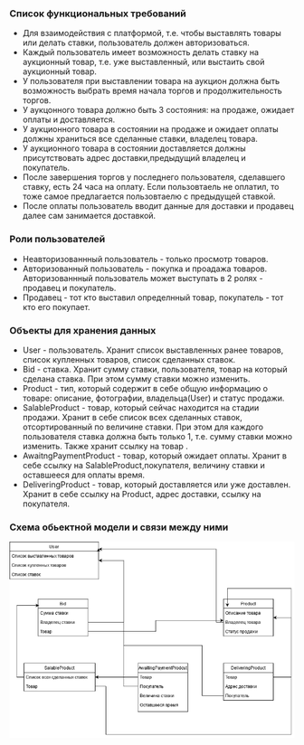 ### Список функциональных требований 
* Для взаимодействия с платформой, т.е. чтобы выставлять товары или делать ставки, пользователь должен авторизоваться.
* Каждый пользователь имеет возможность делать ставку на аукционный товар, т.е. уже выставленный, или выстаить свой аукционный товар.
* У пользователя при выставлении товара на аукцион должна быть возможность выбрать время начала торгов и продолжительность торгов.
* У аукцонного товара должно быть 3 состояния: на продаже, ожидает оплаты и доставляется.
* У аукционного товара в состоянии на продаже и ожидает оплаты должны храниться все сделанные ставки, владелец товара.
* У аукционного товара в состоянии доставляется должны присутствовать адрес доставки,предыдущий владелец и покупатель.
* После завершения торгов у последнего пользователя, сделавшего ставку, есть 24 часа на оплату. Если пользовтаель не оплатил, то тоже самое предлагается пользовтаелю с предыдущей ставкой.
* После оплаты пользователь вводит данные для доставки и продавец далее сам занимается доставкой.

### Роли пользователей
* Неавторизованнный пользователь - только просмотр товаров.
* Авторизованный пользователь - покупка и проадажа товаров. Авторизованнный пользователь может выступать в 2 ролях - продавец и покупатель.
* Продавец - тот кто выставил определнный товар, покупатель - тот кто его покупает.

### Объекты для хранения данных
* User - пользователь. Хранит список выставленных ранее товаров, список купленных товаров, список сделанных ставок. 
* Bid - ставка. Хранит сумму ставки, пользователя, товар на который сделана ставка. При этом сумму ставки можно изменить.
* Product - тип, который содержит в себе общую информацию о товаре: описание, фотографии, владельца(User) и статус продажи.
* SalableProduct - товар, который сейчас находится на стадии продажи. Хранит в себе список всех сделанных ставок, отсортированный по величине ставки. При этом для каждого пользователя ставка должна быть только 1, т.е. сумму ставки можно изменить. Также хранит ссылку на товар .
* AwaitngPaymentProduct - товар, который ожидает оплаты. Хранит в себе ссылку на SalableProduct,покупателя, величину ставки и оставшееся для оплаты время.
* DeliveringProduct - товар, который доставляется или уже доставлен. Хранит в себе ссылку на Product, адрес доставки, ссылку на покупателя.

### Схема обьектной модели и связи между ними
![Схема обьектной модели](diagram.png)
